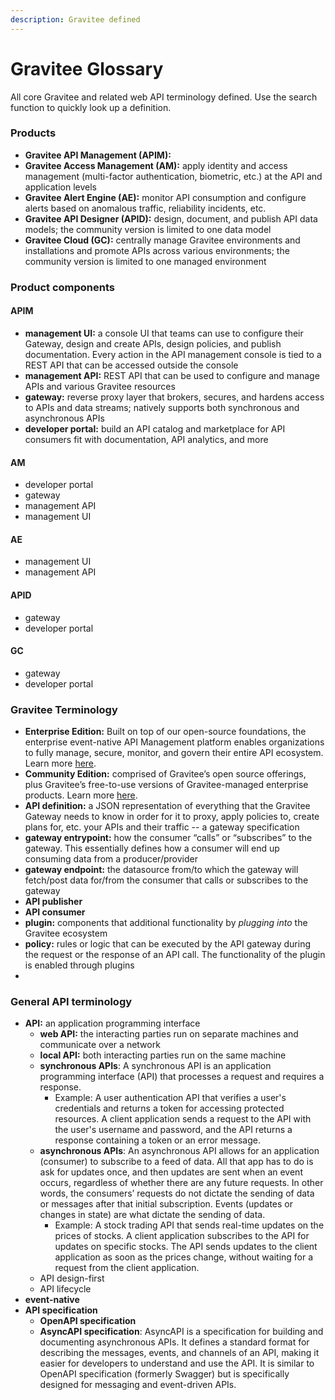 ```yaml
---
description: Gravitee defined
---
```


# Gravitee Glossary

All core Gravitee and related web API terminology defined. Use the search function to quickly look up a definition.

### Products

* **Gravitee API Management (APIM):**&#x20;
* **Gravitee Access Management (AM):** apply identity and access management (multi-factor authentication, biometric, etc.) at the API and application levels
* **Gravitee Alert Engine (AE):** monitor API consumption and configure alerts based on anomalous traffic, reliability incidents, etc.
* **Gravitee API Designer (APID):** design, document, and publish API data models; the community version is limited to one data model
* **Gravitee Cloud (GC):** centrally manage Gravitee environments and installations and promote APIs across various environments; the community version is limited to one managed environment

### Product components

#### APIM

* **management UI:** a console UI that teams can use to configure their Gateway, design and create APIs, design policies, and publish documentation. Every action in the API management console is tied to a REST API that can be accessed outside the console
* **management API:** REST API that can be used to configure and manage APIs and various Gravitee resources
* **gateway:** reverse proxy layer that brokers, secures, and hardens access to APIs and data streams; natively supports both synchronous and asynchronous APIs
* **developer portal:** build an API catalog and marketplace for API consumers fit with documentation, API analytics, and more

#### AM

* developer portal
* gateway
* management API
* management UI

#### AE

* management UI
* management API

#### APID

* gateway
* developer portal

#### GC

* gateway
* developer portal

### Gravitee Terminology

* **Enterprise Edition:** Built on top of our open-source foundations, the enterprise event-native API Management platform enables organizations to fully manage, secure, monitor, and govern their entire API ecosystem. Learn more [here](community-edition-vs-enterprise-edition-offering.md).
* **Community Edition:** comprised of Gravitee’s open source offerings, plus Gravitee’s free-to-use versions of Gravitee-managed enterprise products. Learn more [here](community-edition-vs-enterprise-edition-offering.md).
* **API definition:** a JSON representation of everything that the Gravitee Gateway needs to know in order for it to proxy, apply policies to, create plans for, etc. your APIs and their traffic -- a gateway specification
* **gateway entrypoint:** how the consumer “calls” or “subscribes” to the gateway. This essentially defines how a consumer will end up consuming data from a producer/provider
* **gateway endpoint:** the datasource from/to which the gateway will fetch/post data for/from the consumer that calls or subscribes to the gateway
* **API publisher**
* **API consumer**
* **plugin:** components that additional functionality by _plugging into_ the Gravitee ecosystem
* **policy:** rules or logic that can be executed by the API gateway during the request or the response of an API call. The functionality of the plugin is enabled through plugins
*

### General API terminology

* **API:** an application programming interface
  * **web API:** the interacting parties run on separate machines and communicate over a network
  * **local API:** both interacting parties run on the same machine
  * **synchronous APIs**: A synchronous API is an application programming interface (API) that processes a request and requires a response.&#x20;
    * Example: A user authentication API that verifies a user's credentials and returns a token for accessing protected resources. A client application sends a request to the API with the user's username and password, and the API returns a response containing a token or an error message.&#x20;
  * **asynchronous APIs**: An asynchronous API allows for an application (consumer) to subscribe to a feed of data. All that app has to do is ask for updates once, and then updates are sent when an event occurs, regardless of whether there are any future requests. In other words, the consumers’ requests do not dictate the sending of data or messages after that initial subscription. Events (updates or changes in state) are what dictate the sending of data.
    * Example: A stock trading API that sends real-time updates on the prices of stocks. A client application subscribes to the API for updates on specific stocks. The API sends updates to the client application as soon as the prices change, without waiting for a request from the client application.&#x20;
  * API design-first
  * API lifecycle
* **event-native**
* **API specification**
  * **OpenAPI specification**
  * **AsyncAPI specification**: AsyncAPI is a specification for building and documenting asynchronous APIs. It defines a standard format for describing the messages, events, and channels of an API, making it easier for developers to understand and use the API. It is similar to OpenAPI specification (formerly Swagger) but is specifically designed for messaging and event-driven APIs.

